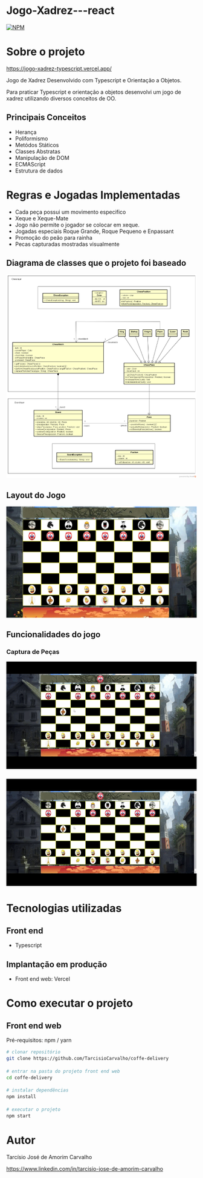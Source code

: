 # Jogo-Xadrez---react
[![NPM](https://img.shields.io/npm/l/react)](https://github.com/TarcisioCarvalho/Jogo-Xadrez-Typescript/blob/main/LICENSE)

# Sobre o projeto

https://jogo-xadrez-typescript.vercel.app/

Jogo de Xadrez Desenvolvido com Typescript e Orientação a Objetos. 

 Para praticar Typescript e orientação a objetos desenvolvi um jogo de xadrez utilizando
 diversos conceitos de OO. 

## Principais Conceitos

- Herança
- Poliformismo
- Metódos Státicos
- Classes Abstratas
- Manipulação de DOM
- ECMAScript 
- Estrutura de dados

# Regras e Jogadas Implementadas

- Cada peça possui um movimento especifico
- Xeque e Xeque-Mate
- Jogo não permite o jogador se colocar em xeque.
- Jogadas especiais Roque Grande, Roque Pequeno e Enpassant
- Promoção do peão para rainha
- Pecas capturadas mostradas visualmente

## Diagrama de classes que o projeto foi baseado


<img  src = 'https://github.com/TarcisioCarvalho/Jogo-Xadrez-Typescript/blob/main/src/assets/Imgs_Projeto/chess-system-design.png?raw=true'>

## Layout do Jogo

<img  src = 'https://github.com/TarcisioCarvalho/Jogo-Xadrez-Typescript/blob/main/src/assets/Imgs_Projeto/Jogo-Xadrez.jpg?raw=true'>

## Funcionalidades do jogo
### Captura de Peças
<img  src = 'https://github.com/TarcisioCarvalho/Jogo-Xadrez-Typescript/blob/main/src/assets/Imgs_Projeto/CapturaPecas.gif?raw=true'>

###
<img  src = 'https://github.com/TarcisioCarvalho/Jogo-Xadrez-Typescript/blob/main/src/assets/Imgs_Projeto/CapturaPecas.gif?raw=true'>

# Tecnologias utilizadas

## Front end
- Typescript

## Implantação em produção

- Front end web: Vercel


# Como executar o projeto


## Front end web
Pré-requisitos: npm / yarn

```bash
# clonar repositório
git clone https://github.com/TarcisioCarvalho/coffe-delivery

# entrar na pasta do projeto front end web
cd coffe-delivery

# instalar dependências
npm install

# executar o projeto
npm start
```

# Autor

Tarcísio José de Amorim Carvalho

https://www.linkedin.com/in/tarcisio-jose-de-amorim-carvalho
